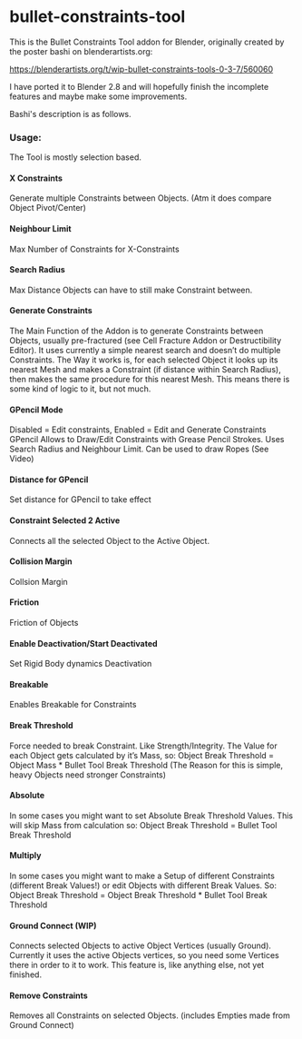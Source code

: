 # bullet-constraints-tool

This is the Bullet Constraints Tool addon for Blender, originally created by the poster bashi on blenderartists.org:

https://blenderartists.org/t/wip-bullet-constraints-tools-0-3-7/560060

I have ported it to Blender 2.8 and will hopefully finish the incomplete features and maybe make some improvements.

Bashi's description is as follows.

### Usage:

The Tool is mostly selection based.

#### X Constraints
Generate multiple Constraints between Objects. (Atm it does compare Object Pivot/Center)

#### Neighbour Limit
Max Number of Constraints for X-Constraints

#### Search Radius
Max Distance Objects can have to still make Constraint between.

#### Generate Constraints
The Main Function of the Addon is to generate Constraints between Objects, usually pre-fractured (see Cell Fracture Addon or Destructibility Editor). It uses currently a simple nearest search and doesn’t do multiple Constraints. The Way it works is, for each selected Object it looks up its nearest Mesh and makes a Constraint (if distance within Search Radius), then makes the same procedure for this nearest Mesh. This means there is some kind of logic to it, but not much.

#### GPencil Mode
Disabled = Edit constraints, Enabled = Edit and Generate Constraints
GPencil
Allows to Draw/Edit Constraints with Grease Pencil Strokes. Uses Search Radius and Neighbour Limit.
Can be used to draw Ropes (See Video)

#### Distance for GPencil
Set distance for GPencil to take effect

#### Constraint Selected 2 Active
Connects all the selected Object to the Active Object.

#### Collision Margin
Collsion Margin

#### Friction
Friction of Objects

#### Enable Deactivation/Start Deactivated
Set Rigid Body dynamics Deactivation

#### Breakable
Enables Breakable for Constraints

#### Break Threshold
Force needed to break Constraint. Like Strength/Integrity. The Value for each Object gets calculated by it’s Mass, so:
Object Break Threshold = Object Mass * Bullet Tool Break Threshold (The Reason for this is simple, heavy Objects need stronger Constraints)

#### Absolute
In some cases you might want to set Absolute Break Threshold Values. This will skip Mass from calculation so:
Object Break Threshold = Bullet Tool Break Threshold

#### Multiply
In some cases you might want to make a Setup of different Constraints (different Break Values!) or edit Objects with different Break Values. So:
Object Break Threshold = Object Break Threshold * Bullet Tool Break Threshold

#### Ground Connect (WIP)
Connects selected Objects to active Object Vertices (usually Ground). Currently it uses the active Objects vertices, so you need some Vertices there in order to it to work. This feature is, like anything else, not yet finished.

#### Remove Constraints
Removes all Constraints on selected Objects. (includes Empties made from Ground Connect)
